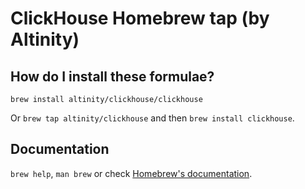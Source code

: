 # ClickHouse Homebrew tap (by Altinity)

## How do I install these formulae?

`brew install altinity/clickhouse/clickhouse`

Or `brew tap altinity/clickhouse` and then `brew install clickhouse`.

## Documentation

`brew help`, `man brew` or check [Homebrew's documentation](https://docs.brew.sh).
